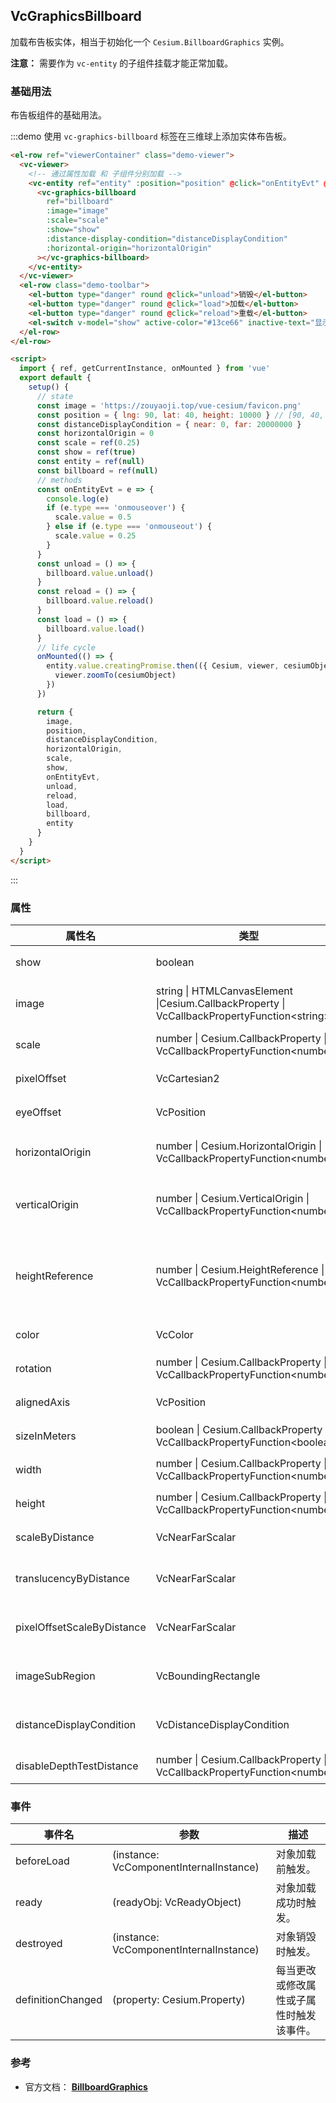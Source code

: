 ## VcGraphicsBillboard

加载布告板实体，相当于初始化一个 `Cesium.BillboardGraphics` 实例。

**注意：** 需要作为 `vc-entity` 的子组件挂载才能正常加载。

### 基础用法

布告板组件的基础用法。

:::demo 使用 `vc-graphics-billboard` 标签在三维球上添加实体布告板。

```html
<el-row ref="viewerContainer" class="demo-viewer">
  <vc-viewer>
    <!-- 通过属性加载 和 子组件分别加载 -->
    <vc-entity ref="entity" :position="position" @click="onEntityEvt" @mouseover="onEntityEvt" @mouseout="onEntityEvt">
      <vc-graphics-billboard
        ref="billboard"
        :image="image"
        :scale="scale"
        :show="show"
        :distance-display-condition="distanceDisplayCondition"
        :horizontal-origin="horizontalOrigin"
      ></vc-graphics-billboard>
    </vc-entity>
  </vc-viewer>
  <el-row class="demo-toolbar">
    <el-button type="danger" round @click="unload">销毁</el-button>
    <el-button type="danger" round @click="load">加载</el-button>
    <el-button type="danger" round @click="reload">重载</el-button>
    <el-switch v-model="show" active-color="#13ce66" inactive-text="显示/隐藏"> </el-switch>
  </el-row>
</el-row>

<script>
  import { ref, getCurrentInstance, onMounted } from 'vue'
  export default {
    setup() {
      // state
      const image = 'https://zouyaoji.top/vue-cesium/favicon.png'
      const position = { lng: 90, lat: 40, height: 10000 } // [90, 40, 10000]
      const distanceDisplayCondition = { near: 0, far: 20000000 }
      const horizontalOrigin = 0
      const scale = ref(0.25)
      const show = ref(true)
      const entity = ref(null)
      const billboard = ref(null)
      // methods
      const onEntityEvt = e => {
        console.log(e)
        if (e.type === 'onmouseover') {
          scale.value = 0.5
        } else if (e.type === 'onmouseout') {
          scale.value = 0.25
        }
      }
      const unload = () => {
        billboard.value.unload()
      }
      const reload = () => {
        billboard.value.reload()
      }
      const load = () => {
        billboard.value.load()
      }
      // life cycle
      onMounted(() => {
        entity.value.creatingPromise.then(({ Cesium, viewer, cesiumObject }) => {
          viewer.zoomTo(cesiumObject)
        })
      })

      return {
        image,
        position,
        distanceDisplayCondition,
        horizontalOrigin,
        scale,
        show,
        onEntityEvt,
        unload,
        reload,
        load,
        billboard,
        entity
      }
    }
  }
</script>
```

:::

### 属性

<!-- prettier-ignore -->
| 属性名 | 类型 | 默认值 | 描述 | 可选值 |
| ------ |---- | ------ | ----- | ---- |
| show | boolean | `true` | `optional` 指定 billboard 是否显示。 |
| image | string \| HTMLCanvasElement \|Cesium.CallbackProperty \| VcCallbackPropertyFunction\<string\>| | `optional` 指定 billboard 加载的的 Image、 URI 或者 Canvas。 |
| scale | number \| Cesium.CallbackProperty \| VcCallbackPropertyFunction\<number\> | `1.0` | `optional` 指定 billboard 图片的缩放比例。 |
| pixelOffset | VcCartesian2 | `{x: 0, y: 0}` | `optional` 指定 billboard 像素偏移。 |
| eyeOffset | VcPosition | `{x: 0, y: 0, z: 0}` | `optional` 指定 billboard 视角偏移。 |
| horizontalOrigin | number \| Cesium.HorizontalOrigin \| VcCallbackPropertyFunction\<number\> | `0` | `optional` 指定 billboard 水平对齐方式。 **CENTER: 0, LEFT: 1, RIGHT: -1** |0/1/-1|
| verticalOrigin | number \| Cesium.VerticalOrigin \| VcCallbackPropertyFunction\<number\> | `0` | `optional` 指定 billboard 垂直对齐方式。**CENTER: 0, BOTTOM: 1, BASELINE: 2, TOP: -1** |0/1/2/-1|
| heightReference | number \| Cesium.HeightReference \| VcCallbackPropertyFunction\<number\> | `0` | `optional` 指定 billboard 高度模式。**NONE: 0, CLAMP_TO_GROUND: 1, RELATIVE_TO_GROUND: 2** |0/1/2|
| color | VcColor | `'white'` | `optional` 指定 billboard 图片的颜色。 |
| rotation | number \| Cesium.CallbackProperty \| VcCallbackPropertyFunction\<number\> | `0` | `optional` 指定 billboard 沿 x 轴方向旋转的角度。 |
| alignedAxis | VcPosition | `{x: 0, y: 0, z: 0}` | `optional` 指定 billboard 按单位矢量轴旋转参数。 |
| sizeInMeters | boolean \| Cesium.CallbackProperty \| VcCallbackPropertyFunction\<boolean\> | | `optional` 指定 billboard 的单位是否是米。 |
| width | number \| Cesium.CallbackProperty \| VcCallbackPropertyFunction\<number\> | | `optional` 指定 billboard 的宽度（像素）。 |
| height | number \| Cesium.CallbackProperty \| VcCallbackPropertyFunction\<number\> | | `optional` 指定 billboard 的高度（像素）。 |
| scaleByDistance | VcNearFarScalar | | `optional` 指定 billboard 随相机距离缩放的参数。 |
| translucencyByDistance | VcNearFarScalar | | `optional` 指定 billboard 随相机距离透明度改变的参数。 |
| pixelOffsetScaleByDistance | VcNearFarScalar | | `optional` 指定 billboard 随相机距离像素偏移改变的参数。 |
| imageSubRegion | VcBoundingRectangle | | `optional` 指定 billboard 的子区域，相对于左下角。 |
| distanceDisplayCondition | VcDistanceDisplayCondition | | `optional` 指定 billboard 随相机距离改变是否显示参数。 |
| disableDepthTestDistance | number \| Cesium.CallbackProperty \| VcCallbackPropertyFunction\<number\> | | `optional` 指定 billboard 深度检测距离。 |

### 事件

| 事件名            | 参数                                    | 描述                                     |
| ----------------- | --------------------------------------- | ---------------------------------------- |
| beforeLoad        | (instance: VcComponentInternalInstance) | 对象加载前触发。                         |
| ready             | (readyObj: VcReadyObject)               | 对象加载成功时触发。                     |
| destroyed         | (instance: VcComponentInternalInstance) | 对象销毁时触发。                         |
| definitionChanged | (property: Cesium.Property)             | 每当更改或修改属性或子属性时触发该事件。 |

### 参考

- 官方文档： **[BillboardGraphics](https://cesium.com/docs/cesiumjs-ref-doc/BillboardGraphics.html)**
